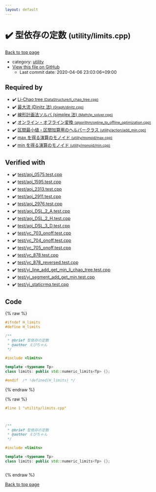 ```yaml
---
layout: default
---
```


<!-- mathjax config similar to math.stackexchange -->
<script type="text/javascript" async
  src="https://cdnjs.cloudflare.com/ajax/libs/mathjax/2.7.5/MathJax.js?config=TeX-MML-AM_CHTML">
</script>
<script type="text/x-mathjax-config">
  MathJax.Hub.Config({
    TeX: { equationNumbers: { autoNumber: "AMS" }},
    tex2jax: {
      inlineMath: [ ['$','$'] ],
      processEscapes: true
    },
    "HTML-CSS": { matchFontHeight: false },
    displayAlign: "left",
    displayIndent: "2em"
  });
</script>

<script type="text/javascript" src="https://cdnjs.cloudflare.com/ajax/libs/jquery/3.4.1/jquery.min.js"></script>
<script src="https://cdn.jsdelivr.net/npm/jquery-balloon-js@1.1.2/jquery.balloon.min.js" integrity="sha256-ZEYs9VrgAeNuPvs15E39OsyOJaIkXEEt10fzxJ20+2I=" crossorigin="anonymous"></script>
<script type="text/javascript" src="../../assets/js/copy-button.js"></script>
<link rel="stylesheet" href="../../assets/css/copy-button.css" />


# :heavy_check_mark: 型依存の定数 <small>(utility/limits.cpp)</small>

<a href="../../index.html">Back to top page</a>

* category: <a href="../../index.html#67b732dc42aaffa9056d34cc477c863c">utility</a>
* <a href="{{ site.github.repository_url }}/blob/master/utility/limits.cpp">View this file on GitHub</a>
    - Last commit date: 2020-04-06 23:03:06+09:00




## Required by

* :heavy_check_mark: <a href="../DataStructure/li_chao_tree.cpp.html">Li-Chao tree <small>(DataStructure/li_chao_tree.cpp)</small></a>
* :heavy_check_mark: <a href="../Graph/dinitz.cpp.html">最大流 (Dinitz 法) <small>(Graph/dinitz.cpp)</small></a>
* :heavy_check_mark: <a href="../Math/lp_solver.cpp.html">線形計画法ソルバ (simplex 法) <small>(Math/lp_solver.cpp)</small></a>
* :heavy_check_mark: <a href="../algorithm/online_to_offline_optimization.cpp.html">オンライン・オフライン変換 <small>(algorithm/online_to_offline_optimization.cpp)</small></a>
* :heavy_check_mark: <a href="action/add_min.cpp.html">区間最小値・区間加算用のヘルパークラス <small>(utility/action/add_min.cpp)</small></a>
* :heavy_check_mark: <a href="monoid/max.cpp.html">max を得る演算のモノイド <small>(utility/monoid/max.cpp)</small></a>
* :heavy_check_mark: <a href="monoid/min.cpp.html">min を得る演算のモノイド <small>(utility/monoid/min.cpp)</small></a>


## Verified with

* :heavy_check_mark: <a href="../../verify/test/aoj_0575.test.cpp.html">test/aoj_0575.test.cpp</a>
* :heavy_check_mark: <a href="../../verify/test/aoj_1595.test.cpp.html">test/aoj_1595.test.cpp</a>
* :heavy_check_mark: <a href="../../verify/test/aoj_2313.test.cpp.html">test/aoj_2313.test.cpp</a>
* :heavy_check_mark: <a href="../../verify/test/aoj_2911.test.cpp.html">test/aoj_2911.test.cpp</a>
* :heavy_check_mark: <a href="../../verify/test/aoj_2976.test.cpp.html">test/aoj_2976.test.cpp</a>
* :heavy_check_mark: <a href="../../verify/test/aoj_DSL_2_A.test.cpp.html">test/aoj_DSL_2_A.test.cpp</a>
* :heavy_check_mark: <a href="../../verify/test/aoj_DSL_2_H.test.cpp.html">test/aoj_DSL_2_H.test.cpp</a>
* :heavy_check_mark: <a href="../../verify/test/aoj_DSL_3_D.test.cpp.html">test/aoj_DSL_3_D.test.cpp</a>
* :heavy_check_mark: <a href="../../verify/test/yc_703_onoff.test.cpp.html">test/yc_703_onoff.test.cpp</a>
* :heavy_check_mark: <a href="../../verify/test/yc_704_onoff.test.cpp.html">test/yc_704_onoff.test.cpp</a>
* :heavy_check_mark: <a href="../../verify/test/yc_705_onoff.test.cpp.html">test/yc_705_onoff.test.cpp</a>
* :heavy_check_mark: <a href="../../verify/test/yc_878.test.cpp.html">test/yc_878.test.cpp</a>
* :heavy_check_mark: <a href="../../verify/test/yc_878_reversed.test.cpp.html">test/yc_878_reversed.test.cpp</a>
* :heavy_check_mark: <a href="../../verify/test/yj_line_add_get_min_li_chao_tree.test.cpp.html">test/yj_line_add_get_min_li_chao_tree.test.cpp</a>
* :heavy_check_mark: <a href="../../verify/test/yj_segment_add_get_min.test.cpp.html">test/yj_segment_add_get_min.test.cpp</a>
* :heavy_check_mark: <a href="../../verify/test/yj_staticrmq.test.cpp.html">test/yj_staticrmq.test.cpp</a>


## Code

<a id="unbundled"></a>
{% raw %}
```cpp
#ifndef H_limits
#define H_limits

/**
 * @brief 型依存の定数
 * @author えびちゃん
 */

#include <limits>

template <typename Tp>
class limits: public std::numeric_limits<Tp> {};

#endif  /* !defined(H_limits) */

```
{% endraw %}

<a id="bundled"></a>
{% raw %}
```cpp
#line 1 "utility/limits.cpp"



/**
 * @brief 型依存の定数
 * @author えびちゃん
 */

#include <limits>

template <typename Tp>
class limits: public std::numeric_limits<Tp> {};



```
{% endraw %}

<a href="../../index.html">Back to top page</a>

